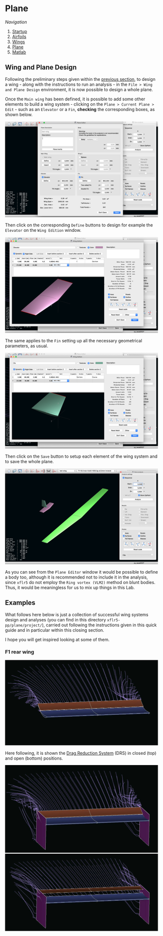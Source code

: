 # Plane

_Navigation_

1. [Startup](startup.md)
2. [Airfoils](airfoils.md)
3. [Wings](wings.md)
4. [Plane](plane.md)
5. [Matlab](matlab.md)

## Wing and Plane Design

Following the preliminary steps given within the [previous section](wing.md), to design a wing - along with the instructions to run an analysis - in the `File > Wing and Plane Design` environment, it is now possible to design a whole plane.

Once the `Main wing` has been defined, it is possible to add some other elements to build a wing system - clicking on the `Plane > Current Plane > Edit` - such as an `Elevator` or a `Fin`, **checking** the corresponding boxes, as shown below.

![alt text](screenshots/plane_01.png)

Then click on the corresponding `Define` buttons to design for example the `Elevator` on the `Wing Edition` window.

![alt text](screenshots/plane_02.png)

The same applies to the `Fin` setting up all the necessary geometrical parameters, as usual.

![alt text](screenshots/plane_03.png)

Then click on the `Save` button to setup each element of the wing system and to save the whole plane. 

![alt text](screenshots/plane_04.png)

As you can see from the `Plane Editor` window it would be possible to define a body too, although it is recommended not to include it in the analysis, since `xflr5` do not employ the `Ring vortex (VLM2)` method on blunt bodies. Thus, it would be meaningless for us to mix up things in this Lab.

## Examples

What follows here below is just a collection of successful wing systems design and analyses (you can find in this directory `xflr5-pp/plane/project/`), carried out following the instructions given in this quick guide and in particular within this closing section.

I hope you will get inspired looking at some of them.

### F1 rear wing

![alt text](/doc/gallery/DRS-rear-wing.jpg)

Here following, it is shown the [Drag Reduction System](https://en.wikipedia.org/wiki/Drag_reduction_system) (DRS) in closed (top) and open (bottom) positions.

![alt text](/doc/gallery/DRS-closed.jpg)
![alt text](/doc/gallery/DRS-open.jpg)

